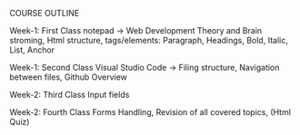 COURSE OUTLINE

Week-1: First Class
notepad ->
Web Development Theory and Brain stroming, Html structure, tags/elements: Paragraph, Headings, Bold, Italic, List, Anchor

Week-1: Second Class
Visual Studio Code ->
Filing structure, Navigation between files, Github Overview

Week-2: Third Class
Input fields

Week-2: Fourth Class
Forms Handling, Revision of all covered topics, (Html Quiz)
